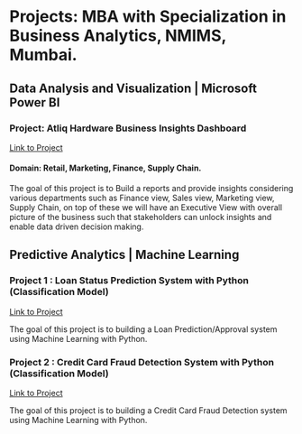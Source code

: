 Projects: MBA with Specialization in Business Analytics, NMIMS, Mumbai.
==============================
## Data Analysis and Visualization | Microsoft Power BI

### Project: Atliq Hardware Business Insights Dashboard
[Link to Project](https://github.com/August-Leo/Atliq_Hardware_Business_Insights_Dashboard) 
#### Domain: Retail, Marketing, Finance, Supply Chain.

The goal of this project is to Build a reports and provide insights considering various departments such as Finance view, Sales view, Marketing view,
Supply Chain, on top of these we will have an Executive View with overall picture of the business such that stakeholders can unlock insights and
enable data driven decision making.

## Predictive Analytics | Machine Learning

### Project 1 : Loan Status Prediction System with Python (Classification Model)
[Link to Project](https://github.com/August-Leo/Loan_Status_Prediction) 

The goal of this project is to building a Loan Prediction/Approval system using Machine Learning with Python.

### Project 2 : Credit Card Fraud Detection System with Python (Classification Model)
[Link to Project](https://github.com/August-Leo/Credit_Card_Fraud_Detection) 

The goal of this project is to building a Credit Card Fraud Detection system using Machine Learning with Python.

